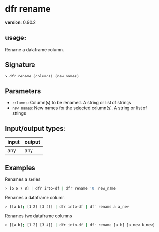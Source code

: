 # dfr rename

**version**: 0.90.2

## **usage**:

Rename a dataframe column.

## Signature

`> dfr rename (columns) (new names)`

## Parameters

- `columns`: Column(s) to be renamed. A string or list of strings
- `new names`: New names for the selected column(s). A string or list of strings

## Input/output types:

| input | output |
| ----- | ------ |
| any   | any    |

## Examples

Renames a series

```bash
> [5 6 7 8] | dfr into-df | dfr rename '0' new_name
```

Renames a dataframe column

```bash
> [[a b]; [1 2] [3 4]] | dfr into-df | dfr rename a a_new
```

Renames two dataframe columns

```bash
> [[a b]; [1 2] [3 4]] | dfr into-df | dfr rename [a b] [a_new b_new]
```
